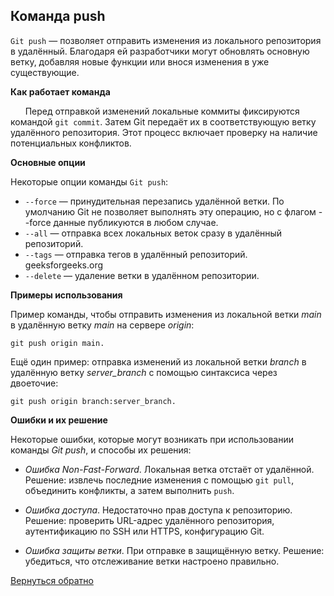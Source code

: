 ## Команда push

`Git push` — позволяет отправить изменения из локального репозитория в удалённый. Благодаря ей разработчики могут обновлять основную ветку, добавляя новые функции или внося изменения в уже существующие.

**Как работает команда**

&nbsp;&nbsp;&nbsp;&nbsp;&nbsp;&nbsp;Перед отправкой изменений локальные коммиты фиксируются командой `git commit`. Затем Git передаёт их в соответствующую ветку удалённого репозитория. Этот процесс включает проверку на наличие потенциальных конфликтов. 

**Основные опции**

Некоторые опции команды `Git push`:
+ `--force` — принудительная перезапись удалённой ветки. По умолчанию Git не позволяет выполнять эту операцию, но с флагом --force данные публикуются в любом случае. 
+ `--all` — отправка всех локальных веток сразу в удалённый репозиторий. 
+ `--tags` — отправка тегов в удалённый репозиторий. 
geeksforgeeks.org
+ `--delete` — удаление ветки в удалённом репозитории. 

**Примеры использования**

Пример команды, чтобы отправить изменения из локальной ветки *main* в удалённую ветку *main* на сервере *origin*:
```
git push origin main. 
```

Ещё один пример: отправка изменений из локальной ветки *branch* в удалённую ветку *server_branch* с помощью синтаксиса через двоеточие:
```
git push origin branch:server_branch. 
```

**Ошибки и их решение**

Некоторые ошибки, которые могут возникать при использовании команды *Git push*, и способы их решения:
+ *Ошибка Non-Fast-Forward*. Локальная ветка отстаёт от удалённой. Решение: извлечь последние изменения с помощью `git pull`, объединить конфликты, а затем выполнить `push`.

+ *Ошибка доступа*. Недостаточно прав доступа к репозиторию. Решение: проверить URL-адрес удалённого репозитория, аутентификацию по SSH или HTTPS, конфигурацию Git.

+ *Ошибка защиты ветки*. При отправке в защищённую ветку. Решение: убедиться, что отслеживание ветки настроено правильно.

[Вернуться обратно](README.md)